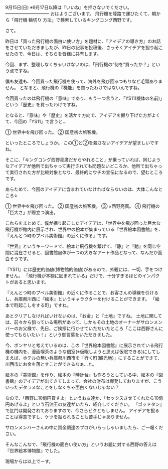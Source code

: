 9月15日(日) ※9月17日以降は『いいね』を押さないでください。
━━━━━━━━━━
おはようございます。
飛行機を陸路で運びたくて、朝から「飛行機  輪切り 方法」で検索しているキングコング西野です。

さて。

昨日は「買った飛行機の面白い使い方」を題材に、『アイデアの導き方』のお話をさせていただきましたが、昨日の記事を投稿後、さっそくアイデアを掘り起こせたので、今日は、そちらを皆様に共有します。

今回、まず、整理しなくちゃいけないのは、「飛行機の“何を”買ったか？」という点ですね。

僕も友達も、今回買った飛行機を使って、海外を飛び回るつもりなど毛頭ありません。
となると、飛行機の『機能』を買ったわけではないんですね。

今回買ったのは飛行機の『意味』であり、もう一つ言うと、「YS11(機体の名前)」という『歴史』を買ったわけですね。

となると、『意味』や『歴史』を活かす方向で、アイデアを掘り下げた方がよくて、今回の「YS11」で言うと…

① 世界中を飛び回った。
② 国産初の旅客機。　

といったところでしょうか。
この①と②を殺さないアイデアが望ましいですね。

そこに、「キングコング西野亮廣だからやれること」が乗っていれば、同じようなアイデアが他所で出ちゃって実行されても問題ないどころか、他所で出ちゃって実行された方が比較対象となり、最終的にウチの宣伝になるので、望むところです。

あらためて、今回のアイデアに含まれていなければならないのは、大体こんなところ↓

① 世界中を飛び回った。
② 国産初の旅客機。
③ ×西野亮廣。
④ 飛行機の「巨大さ」が際立つ演出。

これらをまとめて、僕が掘り起こしたアイデアは、「世界中を飛び回った巨大な飛行機が館内に展示され、世界中の絵本が集まっている『世界絵本図書館』を、『えんとつ町のプペル美術館』の近くに作る」です。

『世界』というキーワードで、絵本と飛行機を繋げて、『静』と『動』を同じ空間に混在させると、図書館自体が一つの大きなアート作品となって、なんだか面白そうです。

『YS11』には歴史的価値(博物館的価値)があるので、外観には、一切、手をつけません。
「飛行機が本棚に囲まれている」だけで、十分すぎるほどのインパクトがあると思います。

『えんとつ町のプペル美術館』の近くに作ることで、お客さんの導線を引けるし、兵庫県川西に『絵本』というキャラクターを付けることができます。
「絵本で町起こしをする町」ですね。

あとクリアしなければいけないのは、『お金』と『土地』ですね。
土地に関しては、前々から狙っている場所があって、しかもその土地のオーナーがサロンメンバーのお父様で、先日、ご挨拶に行かせていただいたところ「ここは西野さんに使ってもらいたい！」という御言葉をいただきました。

今、ボンヤリと考えているのは、この『世界絵本図書館』に展示されている飛行機の機内を、漫画喫茶のような個室(※仮眠しようと思えば仮眠できる)にしてしまえば、ホテルの無い兵庫県川西市を「行く町(観光地)」にすることができて、川西市にお金を落とすことができるなぁ…と。

絵本の『美術館』を作り、絵本の『時計台』も作ろうとしている中、絵本の『図書館』のアイデアが出てきてしまって、会社の財布は爆発しておりますが、こういったデタラメなことをしなくちゃ面白くないじゃない？

なので、「西野に10億円貸すよ」というお友達か、「セックスさせてくれたら10億円あげるよ」という石油王の友達がいたら、紹介してください。
『ゴッドタン』で肛門は開発されておりますので、今さらビクともしません。
アイデアを掘ることは得意ですし、ケツを掘られることも苦手じゃありません。

サロンメンバーさんの中に資金調達のプロがいらっしゃいましたら、ご一報ください。

そんなこんなで、「飛行機の面白い使い方」というお題に対する西野の答えは『世界絵本博物館』でした。

現場からは以上でーす。
